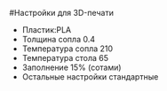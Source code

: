 #Настройки для 3D-печати 
-   Пластик:PLA
-   Толщина сопла 0.4
-   Температура сопла 210
-   Температура стола 65
-   Заполнение 15% (сотами)
-   Остальные настройки стандартные 
